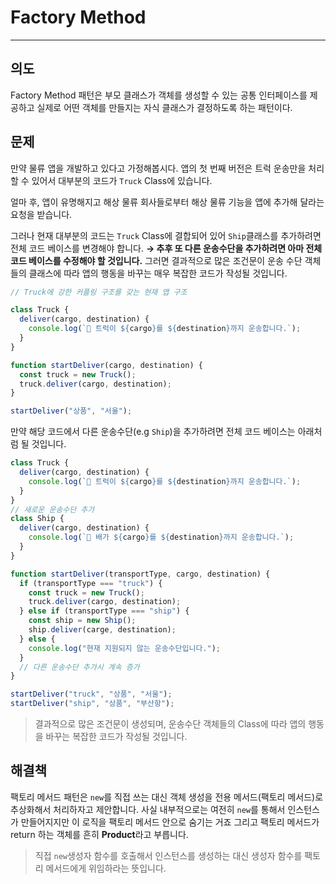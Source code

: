 # Factory Method

---

## 의도

Factory Method 패턴은 부모 클래스가 객체를 생성할 수 있는 공통 인터페이스를 제공하고
실제로 어떤 객체를 만들지는 자식 클래스가 결정하도록 하는 패턴이다.

## 문제

만약 물류 앱을 개발하고 있다고 가정해봅시다.
앱의 첫 번째 버전은 트럭 운송만을 처리할 수 있어서 대부분의 코드가 `Truck` Class에 있습니다.

얼마 후, 앱이 유명해지고 해상 물류 회사들로부터 해상 물류 기능을 앱에 추가해 달라는 요청을 받습니다.

그러나 현재 대부분의 코드는 `Truck` Class에 결합되어 있어 `Ship`클래스를 추가하려면 전체 코드 베이스를 변경해야 합니다.
**→ 추후 또 다른 운송수단을 추가하려면 아마 전체 코드 베이스를 수정해야 할 것입니다.**
그러면 결과적으로 많은 조건문이 운송 수단 객체들의 클래스에 따라 앱의 행동을 바꾸는 매우 복잡한 코드가 작성될 것입니다.

```js
// Truck에 강한 커플링 구조를 갖는 현재 앱 구조

class Truck {
  deliver(cargo, destination) {
    console.log(`🚚 트럭이 ${cargo}를 ${destination}까지 운송합니다.`);
  }
}

function startDeliver(cargo, destination) {
  const truck = new Truck();
  truck.deliver(cargo, destination);
}

startDeliver("상품", "서울");
```

만약 해당 코드에서 다른 운송수단(e.g `Ship`)을 추가하려면 전체 코드 베이스는 아래처럼 될 것입니다.

```js
class Truck {
  deliver(cargo, destination) {
    console.log(`🚚 트럭이 ${cargo}를 ${destination}까지 운송합니다.`);
  }
}
// 새로운 운송수단 추가
class Ship {
  deliver(cargo, destination) {
    console.log(`🚢 배가 ${cargo}를 ${destination}까지 운송합니다.`);
  }
}

function startDeliver(transportType, cargo, destination) {
  if (transportType === "truck") {
    const truck = new Truck();
    truck.deliver(cargo, destination);
  } else if (transportType === "ship") {
    const ship = new Ship();
    ship.deliver(carge, destination);
  } else {
    console.log("현재 지원되지 않는 운송수단입니다.");
  }
  // 다른 운송수단 추가시 계속 증가
}

startDeliver("truck", "상품", "서울");
startDeliver("ship", "상품", "부산항");
```

> 결과적으로 많은 조건문이 생성되며, 운송수단 객체들의 Class에 따라 앱의 행동을 바꾸는 복잡한 코드가 작성될 것입니다.

## 해결책

팩토리 메서드 패턴은 `new`를 직접 쓰는 대신 객체 생성을 전용 메서드(팩토리 메서드)로 추상화해서 처리하자고 제안합니다.
사실 내부적으로는 여전히 `new`를 통해서 인스턴스가 만들어지지만 이 로직을 팩토리 메서드 안으로 숨기는 거죠
그리고 팩토리 메서드가 return 하는 객체를 흔히 **Product**라고 부릅니다.

> 직접 `new`생성자 함수를 호출해서 인스턴스를 생성하는 대신 생성자 함수를 팩토리 메서드에게 위임하라는 뜻입니다.
